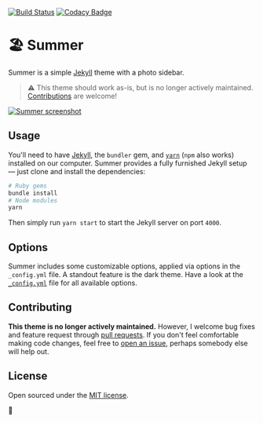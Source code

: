 [![Build Status](https://travis-ci.org/connor-baer/summer.svg?branch=master)](https://travis-ci.org/connor-baer/summer) [![Codacy Badge](https://api.codacy.com/project/badge/Grade/27e2b81c38004b4592c78ba82d48cef3)](https://www.codacy.com/app/connor_baer/summer?utm_source=github.com&amp;utm_medium=referral&amp;utm_content=connor-baer/summer&amp;utm_campaign=Badge_Grade)

# 🏖️ Summer

 Summer is a simple [Jekyll](http://jekyllrb.com) theme with a photo sidebar.

> ⚠️ This theme should work as-is, but is no longer actively maintained. [Contributions](#contributing) are welcome!

[![Summer screenshot](https://github.com/connor-baer/summer/blob/gh-pages/_images/screenshot.png)](https://connor-baer.github.io/summer)

## Usage

You'll need to have [Jekyll](https://jekyllrb.com/), the `bundler` gem, and [`yarn`](https://yarnpkg.com/) (`npm` also works) installed on our computer. Summer provides a fully furnished Jekyll setup — just clone and install the dependencies:

```bash
# Ruby gems
bundle install
# Node modules
yarn
```

Then simply run `yarn start` to start the Jekyll server on port `4000`.

## Options

Summer includes some customizable options, applied via options in the `_config.yml` file. A standout feature is the dark theme.
Have a look at the [`_config.yml`](_config.yml) file for all available options.

## Contributing

**This theme is no longer actively maintained.** However, I welcome bug fixes and feature request through [pull requests](https://github.com/connor-baer/summer/compare). If you don't feel comfortable making code changes, feel free to [open an issue](https://github.com/connor-baer/summer/issues/new), perhaps somebody else will help out.

## License

Open sourced under the [MIT license](LICENSE.md).

💛
